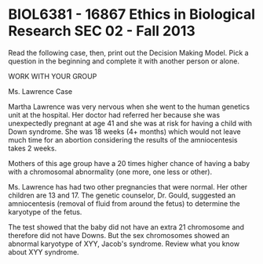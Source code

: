 BIOL6381 - 16867 Ethics in Biological Research SEC 02 - Fall 2013
=================================================================
Read the following case, then, print out the Decision Making Model.  Pick a question in the beginning and complete it with another person or alone.

WORK WITH YOUR GROUP

Ms. Lawrence Case

Martha Lawrence was very nervous when she went to the human genetics unit at the hospital. Her doctor had referred her because she was unexpectedly pregnant at age 41 and she was at risk for having a child with Down syndrome. She was 18 weeks (4+ months) which would not leave much time for an abortion considering the results of the amniocentesis takes 2 weeks.

Mothers of this age group have a 20 times higher chance of having a baby with a chromosomal abnormality (one more, one less or other).

Ms. Lawrence has had two other pregnancies that were normal. Her other children are 13 and 17. The genetic counselor, Dr. Gould, suggested an amniocentesis (removal of fluid from around the fetus) to determine the karyotype of the fetus.

The test showed that the baby did not have an extra 21 chromosome and therefore did not have Downs. But the sex chromosomes showed an abnormal karyotype of XYY, Jacob's syndrome. Review what you know about XYY syndrome.
